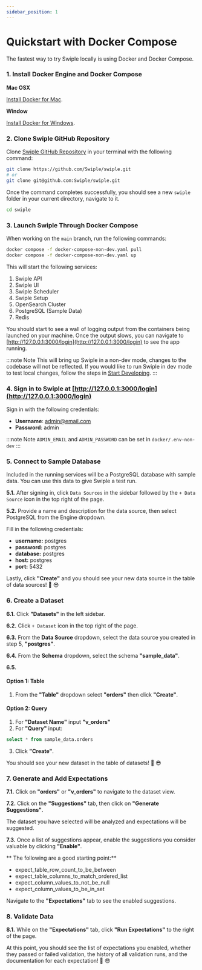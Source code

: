 ```yaml
---
sidebar_position: 1
---
```


# Quickstart with Docker Compose

The fastest way to try Swiple locally is using Docker and Docker Compose.

### 1. Install Docker Engine and Docker Compose
**Mac OSX**

[Install Docker for Mac](https://docs.docker.com/desktop/mac/install/).


**Window**

[Install Docker for Windows](https://docs.docker.com/desktop/windows/install/).

### 2. Clone Swiple GitHub Repository 
Clone [Swiple GitHub Repository](https://github.com/Swiple/swiple.git) in your terminal with the following command:

```bash
git clone https://github.com/Swiple/swiple.git
# or
git clone git@github.com:Swiple/swiple.git
```
Once the command completes successfully, you should see a new `swiple` folder in your current directory, navigate to it.

```bash
cd swiple
```

### 3. Launch Swiple Through Docker Compose

When working on the `main` branch, run the following commands:

```bash
docker compose -f docker-compose-non-dev.yaml pull
docker compose -f docker-compose-non-dev.yaml up
```
This will start the following services:
1. Swiple API
2. Swiple UI
3. Swiple Scheduler
4. Swiple Setup
5. OpenSearch Cluster
6. PostgreSQL (Sample Data)
7. Redis

You should start to see a wall of logging output from the containers being launched on your machine. Once the output slows, you can navigate to [http://127.0.0.1:3000/login](http://127.0.0.1:3000/login) to see the app running.

:::note Note
This will bring up Swiple in a non-dev mode, changes to the codebase will not be reflected. If you would like to run Swiple in dev mode to test local changes, follow the steps in [Start Developing](./start-developing).
:::

### 4. Sign in to Swiple at [http://127.0.0.1:3000/login](http://127.0.0.1:3000/login)
Sign in with the following credentials:
- **Username**: admin@email.com
- **Password**: admin

:::note Note
`ADMIN_EMAIL` and `ADMIN_PASSWORD` can be set in `docker/.env-non-dev` 
:::

### 5. Connect to Sample Database

Included in the running services will be a PostgreSQL database with sample data. You can use this data to give Swiple a test run.

**5.1.** After signing in, click `Data Sources` in the sidebar followed by the `+ Data Source` icon in the top right of the page.

**5.2.** Provide a name and description for the data source, then select PostgreSQL from the Engine dropdown.

Fill in the following credentials:
- **username:** postgres
- **password:** postgres
- **database:** postgres
- **host:** postgres
- **port:** 5432

Lastly, click **"Create"** and you should see your new data source in the table of data sources! 👏 😎

### 6. Create a Dataset

**6.1.** Click **"Datasets"** in the left sidebar.

**6.2.** Click `+ Dataset` icon in the top right of the page.

**6.3.** From the **Data Source** dropdown, select the data source you created in step 5, **"postgres"**.

**6.4.** From the **Schema** dropdown, select the schema **"sample_data"**.

**6.5.**
#### Option 1: Table
1. From the **"Table"** dropdown select **"orders"** then click **"Create"**.

#### Option 2: Query
1. For **"Dataset Name"** input **"v_orders"**
2. For **"Query"** input:
```sql
select * from sample_data.orders
```
3. Click **"Create"**.

You should see your new dataset in the table of datasets! 👏 😎

### 7. Generate and Add Expectations

**7.1.** Click on **"orders"** or **"v_orders"** to navigate to the dataset view.

**7.2.** Click on the **"Suggestions"** tab, then click on **"Generate Suggestions"**.

The dataset you have selected will be analyzed and expectations will be suggested.

**7.3.** Once a list of suggestions appear, enable the suggestions you consider valuable by clicking **"Enable"**. 

** The following are a good starting point:**
* expect_table_row_count_to_be_between
* expect_table_columns_to_match_ordered_list
* expect_column_values_to_not_be_null
* expect_column_values_to_be_in_set

Navigate to the **"Expectations"** tab to see the enabled suggestions.

### 8. Validate Data
**8.1.** While on the **"Expectations"** tab, click **"Run Expectations"** to the right of the page.

At this point, you should see the list of expectations you enabled, whether they passed or failed validation, the history of all validation runs, and the documentation for each expectation! 👏 😎


